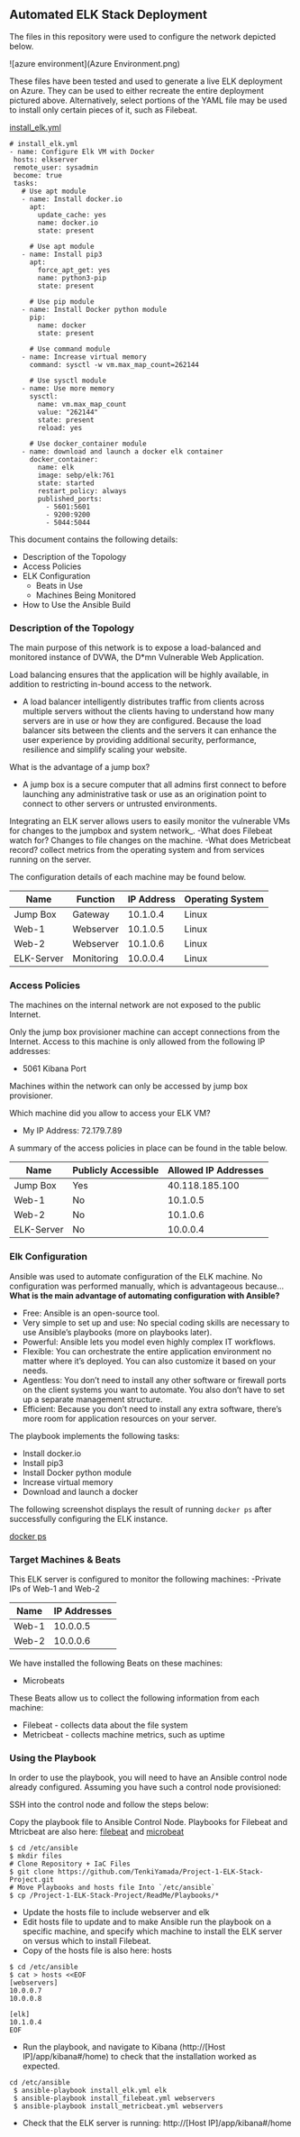 ## Automated ELK Stack Deployment

The files in this repository were used to configure the network depicted below.

![azure environment](Azure Environment.png)

These files have been tested and used to generate a live ELK deployment on Azure. They can be used to either recreate the entire deployment pictured above. Alternatively, select portions of the YAML file may be used to install only certain pieces of it, such as Filebeat.

[install_elk.yml](Install-Elk.yml)

 ```
# install_elk.yml
- name: Configure Elk VM with Docker
  hosts: elkserver
  remote_user: sysadmin
  become: true
  tasks:
    # Use apt module
    - name: Install docker.io
      apt:
        update_cache: yes
        name: docker.io
        state: present

      # Use apt module
    - name: Install pip3
      apt:
        force_apt_get: yes
        name: python3-pip
        state: present

      # Use pip module
    - name: Install Docker python module
      pip:
        name: docker
        state: present

      # Use command module
    - name: Increase virtual memory
      command: sysctl -w vm.max_map_count=262144

      # Use sysctl module
    - name: Use more memory
      sysctl:
        name: vm.max_map_count
        value: "262144"
        state: present
        reload: yes

      # Use docker_container module
    - name: download and launch a docker elk container
      docker_container:
        name: elk
        image: sebp/elk:761
        state: started
        restart_policy: always
        published_ports:
          - 5601:5601
          - 9200:9200
          - 5044:5044
  ```
    

This document contains the following details:
- Description of the Topology
- Access Policies
- ELK Configuration
  - Beats in Use
  - Machines Being Monitored
- How to Use the Ansible Build


### Description of the Topology

The main purpose of this network is to expose a load-balanced and monitored instance of DVWA, the D*mn Vulnerable Web Application.

Load balancing ensures that the application will be highly available, in addition to restricting in-bound access to the network.

- A load balancer intelligently distributes traffic from clients across multiple servers without the clients having to understand how many servers are in use or how they are configured. Because the load balancer sits between the clients and the servers it can enhance the user experience by providing additional security, performance, resilience and simplify scaling your website.


What is the advantage of a jump box?
- A jump box is a secure computer that all admins first connect to before launching any administrative task or use as an origination point to connect to other servers or untrusted environments.


Integrating an ELK server allows users to easily monitor the vulnerable VMs for changes to the jumpbox and system network_.
-What does Filebeat watch for? 
Changes to file changes on the machine.
-What does Metricbeat record?
collect metrics from the operating system and from services running on the server.

The configuration details of each machine may be found below.

| Name      | Function  | IP Address | Operating System |
|-----------|-----------|------------|------------------|
| Jump Box  | Gateway   | 10.1.0.4   | Linux            |
| Web-1     | Webserver | 10.1.0.5   | Linux            |
| Web-2     | Webserver | 10.1.0.6   | Linux            |
| ELK-Server| Monitoring| 10.0.0.4   | Linux            |
 

### Access Policies

The machines on the internal network are not exposed to the public Internet. 

Only the jump box provisioner machine can accept connections from the Internet. Access to this machine is only allowed from the following IP addresses:
- 5061 Kibana Port

Machines within the network can only be accessed by jump box provisioner.

Which machine did you allow to access your ELK VM? 
- My IP Address: 72.179.7.89

A summary of the access policies in place can be found in the table below.

| Name      | Publicly Accessible | Allowed IP Addresses |
|---------- |---------------------|----------------------|
| Jump Box  | Yes                 | 40.118.185.100       |
| Web-1     | No                  | 10.1.0.5             |
| Web-2     | No                  | 10.1.0.6             |
| ELK-Server| No                  | 10.0.0.4             |

### Elk Configuration

Ansible was used to automate configuration of the ELK machine. No configuration was performed manually, which is advantageous because...
 **What is the main advantage of automating configuration with Ansible?**
- Free: Ansible is an open-source tool.
- Very simple to set up and use: No special coding skills are necessary to use Ansible’s playbooks (more on playbooks later).
- Powerful: Ansible lets you model even highly complex IT workflows. 
- Flexible: You can orchestrate the entire application environment no matter where it’s deployed. You can also customize it based on your needs.
- Agentless: You don’t need to install any other software or firewall ports on the client systems you want to automate. You also don’t have to set up a separate management structure.
- Efficient: Because you don’t need to install any extra software, there’s more room for application resources on your server.

The playbook implements the following tasks:
- Install docker.io
- Install pip3
- Install Docker python module
- Increase virtual memory
- Download and launch a docker

The following screenshot displays the result of running `docker ps` after successfully configuring the ELK instance. 

[docker ps](https://github.com/allicoleman/cybersec-elk-stack/issues/1#issue-806071247)

### Target Machines & Beats
This ELK server is configured to monitor the following machines:
-Private IPs of Web-1 and Web-2

| Name      | IP Addresses         |
|---------- |----------------------|
| Web-1     | 10.0.0.5             |
| Web-2     | 10.0.0.6             |
                  

We have installed the following Beats on these machines:
- Microbeats

These Beats allow us to collect the following information from each machine:
- Filebeat - collects data about the file system
- Metricbeat - collects machine metrics, such as uptime

### Using the Playbook
In order to use the playbook, you will need to have an Ansible control node already configured. Assuming you have such a control node provisioned: 

SSH into the control node and follow the steps below:

Copy the playbook file to Ansible Control Node.
Playbooks for Filebeat and Mtricbeat are also here: [filebeat](Playbooks/filebeat-playbook.yml) and [microbeat](Playbooks/microbeat-playbook.yml)
 
```
$ cd /etc/ansible
$ mkdir files
# Clone Repository + IaC Files
$ git clone https://github.com/TenkiYamada/Project-1-ELK-Stack-Project.git
# Move Playbooks and hosts file Into `/etc/ansible`
$ cp /Project-1-ELK-Stack-Project/ReadMe/Playbooks/*
```
- Update the hosts file to include webserver and elk
- Edit hosts file to update and to make Ansible run the playbook on a specific machine, and specify which machine to install the ELK server on versus which to install Filebeat.
- Copy of the hosts file is also here: hosts
```
$ cd /etc/ansible
$ cat > hosts <<EOF
[webservers]
10.0.0.7
10.0.0.8

[elk]
10.1.0.4
EOF
```
- Run the playbook, and navigate to Kibana (http://[Host IP]/app/kibana#/home) to check that the installation worked as expected.
```
cd /etc/ansible
 $ ansible-playbook install_elk.yml elk
 $ ansible-playbook install_filebeat.yml webservers
 $ ansible-playbook install_metricbeat.yml webservers
 ```
 - Check that the ELK server is running: http://[Host IP]/app/kibana#/home 
